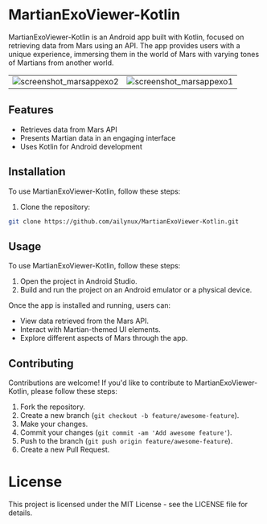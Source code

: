 # MartianExoViewer-Kotlin

MartianExoViewer-Kotlin is an Android app built with Kotlin, focused on retrieving data from Mars using an API. The app provides users with a unique experience, immersing them in the world of Mars with varying tones of Martians from another world.

<table>
  <tr>
    <td align="center"><img src="https://github.com/ailynux/MartianExoViewer-Kotlin/assets/95152597/ff405f5b-f552-4b0f-9f8e-fec854e3662f" alt="screenshot_marsappexo2"></td>
    <td align="center"><img src="https://github.com/ailynux/MartianExoViewer-Kotlin/assets/95152597/81e4b584-e47e-458a-bac3-b107d860d59a" alt="screenshot_marsappexo1"></td>
  </tr>
</table>


## Features

- Retrieves data from Mars API
- Presents Martian data in an engaging interface
- Uses Kotlin for Android development

## Installation

To use MartianExoViewer-Kotlin, follow these steps:

1. Clone the repository:

```bash
git clone https://github.com/ailynux/MartianExoViewer-Kotlin.git
```
## Usage

To use MartianExoViewer-Kotlin, follow these steps:

1. Open the project in Android Studio.
2. Build and run the project on an Android emulator or a physical device.

Once the app is installed and running, users can:

- View data retrieved from the Mars API.
- Interact with Martian-themed UI elements.
- Explore different aspects of Mars through the app.

## Contributing

Contributions are welcome! If you'd like to contribute to MartianExoViewer-Kotlin, please follow these steps:

1. Fork the repository.
2. Create a new branch (`git checkout -b feature/awesome-feature`).
3. Make your changes.
4. Commit your changes (`git commit -am 'Add awesome feature'`).
5. Push to the branch (`git push origin feature/awesome-feature`).
6. Create a new Pull Request.

#   License
This project is licensed under the MIT License - see the LICENSE file for details.

